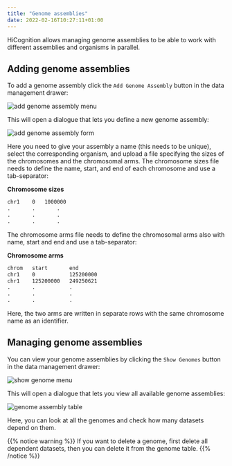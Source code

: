 ```yaml
---
title: "Genome assemblies"
date: 2022-02-16T10:27:11+01:00
---
```


HiCognition allows managing genome assemblies to be able to work with different assemblies and organisms in parallel.

## Adding genome assemblies

To add a genome assembly click the `Add Genome Assembly` button in the data management drawer:

![add genome assembly menu](/add_genome_assembly_menu.png)

This will open a dialogue that lets you define a new genome assembly:

![add genome assembly form](/add_genome_assembly_form.png)

Here you need to give your assembly a name (this needs to be unique), select the corresponding organism, and upload a file specifying the sizes of the chromosomes and the chromosomal arms. The chromosome sizes file needs to define the name, start, and end of each chromosome and use a tab-separator:


__Chromosome sizes__
```txt
chr1    0   1000000
.       .       .
.       .       .
.       .       .
```
The chromosome arms file needs to define the chromosomal arms also with name, start and end and use a tab-separator:


__Chromosome arms__
```txt
chrom   start       end
chr1    0           125200000
chr1    125200000   249250621
.       .           .
.       .           .
.       .           .
```

Here, the two arms are written in separate rows with the same chromosome name as an identifier.

## Managing genome assemblies

You can view your genome assemblies by clicking the `Show Genomes` button in the data management drawer:

![show genome menu](/show_genomes_menu.png)

This will open a dialogue that lets you view all available genome assemblies:

![genome assembly table](/genome_assembly_table.png)

Here, you can look at all the genomes and check how many datasets depend on them.

{{% notice warning %}}
If you want to delete a genome, first delete all dependent datasets, then you can delete it from the genome table.
{{% /notice %}}
